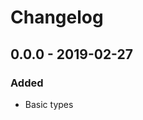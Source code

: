 # Changelog

## 0.0.0 - 2019-02-27

<!-- 
### Changed
- The build files
- The dependencies of the examples
-->

### Added
- Basic types

<!--
### Removed
-->